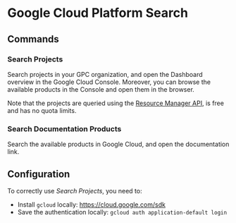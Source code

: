 # Google Cloud Platform Search

## Commands

### Search Projects
Search projects in your GPC organization, and open the Dashboard overview in the Google Cloud Console. 
Moreover, you can browse the available products in the Console and open them in the browser.

Note that the projects are queried using the [Resource Manager API](https://cloud.google.com/resource-manager/docs), 
is free and has no quota limits.

### Search Documentation Products
Search the available products in Google Cloud, and open the documentation link.

## Configuration
To correctly use *Search Projects*, you need to:
- Install `gcloud` locally: https://cloud.google.com/sdk
- Save the authentication locally: `gcloud auth application-default login`
